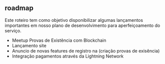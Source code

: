## roadmap
Este roteiro tem como objetivo disponibilizar algumas lançamentos importantes em nosso plano de desenvolvimento para aperfeiçoamento do serviço.
* Meetup Provas de Existência com Blockchain 
* Lançamento site
* Anuncio de novas features de registro na (criação provas de exisência)
* Integração pagamentos através da Lightning Network
